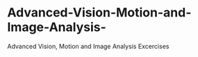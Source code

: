 # Advanced-Vision-Motion-and-Image-Analysis-
Advanced Vision, Motion and Image  Analysis Excercises
